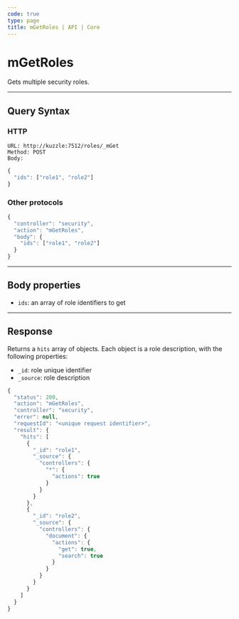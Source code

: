```yaml
---
code: true
type: page
title: mGetRoles | API | Core
---
```


# mGetRoles



Gets multiple security roles.

---

## Query Syntax

### HTTP

```http
URL: http://kuzzle:7512/roles/_mGet
Method: POST
Body:
```

```js
{
  "ids": ["role1", "role2"]
}
```

### Other protocols

```js
{
  "controller": "security",
  "action": "mGetRoles",
  "body": {
    "ids": ["role1", "role2"]
  }
}
```

---

## Body properties

- `ids`: an array of role identifiers to get

---

## Response

Returns a `hits` array of objects. Each object is a role description, with the following properties:

- `_id`: role unique identifier
- `_source`: role description

```js
{
  "status": 200,
  "action": "mGetRoles",
  "controller": "security",
  "error": null,
  "requestId": "<unique request identifier>",
  "result": {
    "hits": [
      {
        "_id": "role1",
        "_source": {
          "controllers": {
            "*": {
              "actions": true
            }
          }
        }
      },
      {
        "_id": "role2",
        "_source": {
          "controllers": {
            "document": {
              "actions": {
                "get": true,
                "search": true
              }
            }
          }
        }
      }
    ]
  }
}
```
